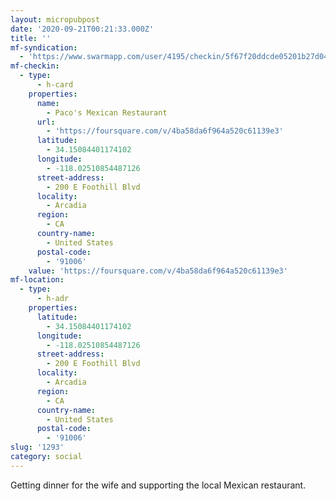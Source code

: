 ```yaml
---
layout: micropubpost
date: '2020-09-21T00:21:33.000Z'
title: ''
mf-syndication:
  - 'https://www.swarmapp.com/user/4195/checkin/5f67f20ddcde05201b27d04d'
mf-checkin:
  - type:
      - h-card
    properties:
      name:
        - Paco's Mexican Restaurant
      url:
        - 'https://foursquare.com/v/4ba58da6f964a520c61139e3'
      latitude:
        - 34.15084401174102
      longitude:
        - -118.02510854487126
      street-address:
        - 200 E Foothill Blvd
      locality:
        - Arcadia
      region:
        - CA
      country-name:
        - United States
      postal-code:
        - '91006'
    value: 'https://foursquare.com/v/4ba58da6f964a520c61139e3'
mf-location:
  - type:
      - h-adr
    properties:
      latitude:
        - 34.15084401174102
      longitude:
        - -118.02510854487126
      street-address:
        - 200 E Foothill Blvd
      locality:
        - Arcadia
      region:
        - CA
      country-name:
        - United States
      postal-code:
        - '91006'
slug: '1293'
category: social
---
```

Getting dinner for the wife and supporting the local Mexican restaurant.
